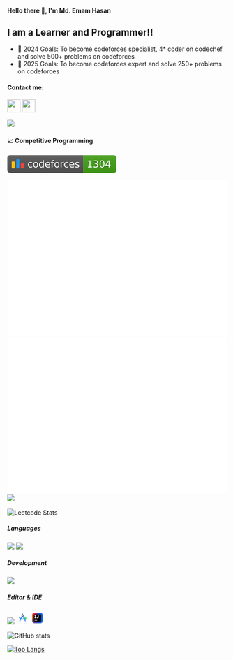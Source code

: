 #### Hello there 👋, I'm Md. Emam Hasan

## I am a Learner and  Programmer!!

- 🥅 2024 Goals: To become codeforces specialist, 4* coder on codechef and solve 500+ problems on codeforces
- 🥅 2025 Goals: To become codeforces expert and solve 250+ problems on codeforces

#### Contact me:
<a href="https://www.facebook.com/mdemamhasan.himu"><img src="https://www.vectorlogo.zone/logos/facebook/facebook-icon.svg" width="30" height="30"/></a>
<a href="https://www.linkedin.com/in/md-emam-hasan-4039342b2/"><img src="https://www.vectorlogo.zone/logos/linkedin/linkedin-icon.svg" width="30" height="30"/></a>

![](https://komarev.com/ghpvc/?username=emamhasan1804&base=0)
#### 📈 Competitive Programming

![](https://raw.githubusercontent.com/emamhasan1804/demo/main/output/max_rating.svg)

![](https://raw.githubusercontent.com/emamhasan1804/demo/main/output/light_card.svg#gh-dark-mode-only)
![](https://raw.githubusercontent.com/emamhasan1804/demo/main/output/light_card.svg)
[![](https://atcoder-stats-git-main-akmhmgc.vercel.app/api?username=crazyha)](https://github.com/akmhmgc/atcoder-stats)

![Leetcode Stats](https://leetcard.jacoblin.cool/emam_hasan_himu?theme=light)



##### Languages 
<img src="https://upload.wikimedia.org/wikipedia/commons/1/19/C_Logo.png" width="30"/></a>
<img src="https://upload.wikimedia.org/wikipedia/commons/1/18/ISO_C%2B%2B_Logo.svg" width="30"/></a>



##### Development

<img src="https://upload.wikimedia.org/wikipedia/commons/0/0e/HTML5_Black_icon.svg" width="30" /></a>

##### Editor & IDE
<img src="vs.png" width="30"/></a>
<img src="src/android-studio-icon.png" width="30"/></a>
<img src="src/pngwing.com.png" width="30"/></a>


![GitHub stats](https://github-readme-stats.vercel.app/api?username=emamhasan1804&show_icons=true)  

[![Top Langs](https://github-readme-stats.vercel.app/api/top-langs/?username=emamhasan1804)](https://github.com/anuraghazra/github-readme-stats)
